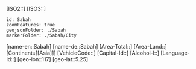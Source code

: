 ﻿---
location: [5.25,117]
type: Country
tags:
- geo/Country

SpocWebEntityId: 76707
isDeleted: false
confidential: public

---
[ISO2::]
[ISO3::]
```leaflet
id: Sabah
zoomFeatures: true
geojsonFolder: ./Sabah
markerFolder: ./Sabah/City
```

[name-en::Sabah]
[name-de::Sabah]
[Area-Total::]
[Area-Land::]
[Continent::[[Asia]]]
[VehicleCode::]
[Capital-Id::]
[Alcohol-l::]
[Language-Id::]
[geo-lon::117]
[geo-lat::5.25]

